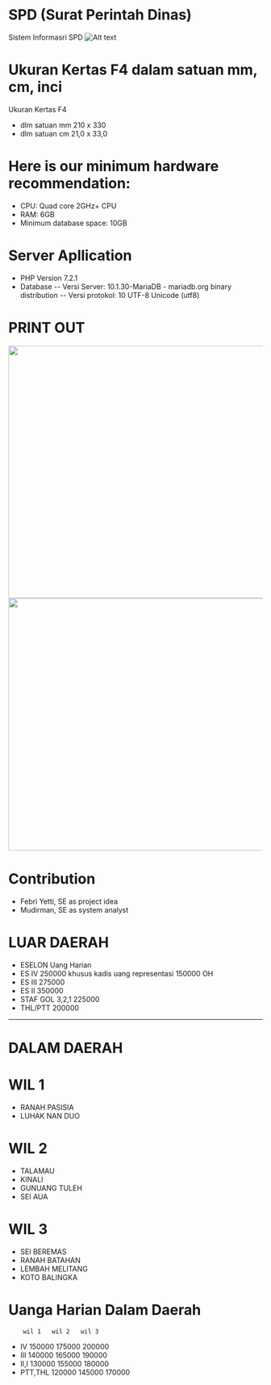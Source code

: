 # SPD (Surat Perintah Dinas) 
Sistem Informasri SPD
![Alt text](https://1.bp.blogspot.com/-ihRY-Z9QMM8/Xay3C50S4RI/AAAAAAAAL6Q/G35QySNCudUvtEKD0U1d0OJPNc0gDReaQCLcBGAsYHQ/s320/Screenshot_1.jpge)

# Ukuran Kertas F4 dalam satuan mm, cm, inci
Ukuran Kertas	F4 
- dlm satuan mm 210 x 330	
- dlm satuan cm 21,0 x 33,0 

# Here is our minimum hardware recommendation:
- CPU: Quad core 2GHz+ CPU
- RAM: 6GB
- Minimum database space: 10GB

# Server Apllication
- PHP Version 7.2.1
- Database 
-- Versi Server: 10.1.30-MariaDB - mariadb.org binary distribution
-- Versi protokol: 10 UTF-8 Unicode (utf8)

# PRINT OUT
<img src="https://1.bp.blogspot.com/-ihRY-Z9QMM8/Xay3C50S4RI/AAAAAAAAL6Q/G35QySNCudUvtEKD0U1d0OJPNc0gDReaQCLcBGAsYHQ/s320/Screenshot_2.jpg" width="800" height="500">

<img src="https://1.bp.blogspot.com/-ihRY-Z9QMM8/Xay3C50S4RI/AAAAAAAAL6Q/G35QySNCudUvtEKD0U1d0OJPNc0gDReaQCLcBGAsYHQ/s320/Screenshot_3.jpg" width="800" height="500">

# Contribution
- Febri Yetti, SE as project idea
- Mudirman, SE as system analyst 

# LUAR DAERAH
- ESELON	 Uang Harian			
- ES IV		 250000		khusus kadis uang representasi 150000 OH
- ES III	 275000		
- ES II		 350000		
- STAF GOL 3,2,1 225000		
- THL/PTT	 200000
- ---------------
				
				
				
# DALAM DAERAH 
# WIL 1	
- RANAH PASISIA 
- LUHAK NAN DUO
# WIL 2	
- TALAMAU
- KINALI
- GUNUANG TULEH
- SEI AUA
# WIL 3	
- SEI BEREMAS
- RANAH BATAHAN
- LEMBAH MELITANG
- KOTO BALINGKA


# Uanga Harian Dalam Daerah
		wil 1	wil 2	wil 3
- IV		150000	175000	200000	
- III		140000	165000	190000	
- II,I		130000	155000	180000	
- PTT,THL	120000	145000	170000	
				

